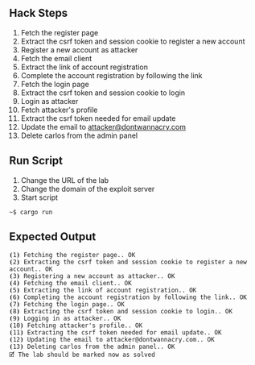 ## Hack Steps

1. Fetch the register page
2. Extract the csrf token and session cookie to register a new account
3. Register a new account as attacker
4. Fetch the email client
5. Extract the link of account registration
6. Complete the account registration by following the link
7. Fetch the login page
8. Extract the csrf token and session cookie to login
9. Login as attacker
10. Fetch attacker's profile
11. Extract the csrf token needed for email update
12. Update the email to attacker@dontwannacry.com
13. Delete carlos from the admin panel

## Run Script

1. Change the URL of the lab
2. Change the domain of the exploit server
3. Start script

```
~$ cargo run
```

## Expected Output

```
⦗1⦘ Fetching the register page.. OK
⦗2⦘ Extracting the csrf token and session cookie to register a new account.. OK
⦗3⦘ Registering a new account as attacker.. OK
⦗4⦘ Fetching the email client.. OK
⦗5⦘ Extracting the link of account registration.. OK
⦗6⦘ Completing the account registration by following the link.. OK
⦗7⦘ Fetching the login page.. OK
⦗8⦘ Extracting the csrf token and session cookie to login.. OK
⦗9⦘ Logging in as attacker.. OK
⦗10⦘ Fetching attacker's profile.. OK
⦗11⦘ Extracting the csrf token needed for email update.. OK
⦗12⦘ Updating the email to attacker@dontwannacry.com.. OK
⦗13⦘ Deleting carlos from the admin panel.. OK
🗹 The lab should be marked now as solved
```
